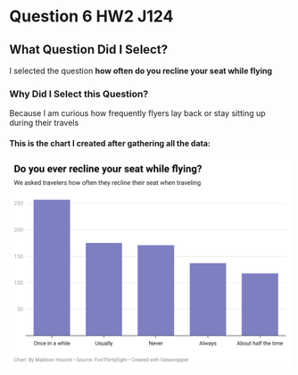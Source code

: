 # Question 6 HW2 J124
## What Question Did I Select?
I selected the question **how often do you recline your seat while flying** 
### Why Did I Select this Question?
Because I am curious how frequently flyers lay back or stay sitting up during their travels
#### This is the chart I created after gathering all the data:
![This is a data warpper chart](uOwi4-do-you-ever-recline-your-seat-while-flying-.png)
